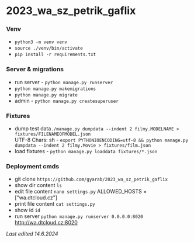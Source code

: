 # 2023_wa_sz_petrik_gaflix

### Venv
- `python3 -m venv venv`
- `source ./venv/bin/activate`
- `pip install -r requirements.txt`

### Server & migrations
- run server - `python manage.py runserver`
- `python manage.py makemigrations`
- `python manage.py migrate`
- admin - `python manage.py createsuperuser`

### Fixtures
- dump test data`./manage.py dumpdata --indent 2 filmy.MODELNAME > fixtures/FILENAMEOFMODEL.json`  
  UTF-8 Chars: sh - `export PYTHONIOENCODING=utf-8 && python manage.py dumpdata --indent 2 filmy.Movie > fixtures/film.json`
- load fixtures - `python manage.py loaddata fixtures/*.json`

### Deployment cmds
- git clone `https://github.com/gyarab/2023_wa_sz_petrik_gaflix`
- show dir content  `ls`
- edit file content `nano settings.py`  ALLOWED_HOSTS = ["wa.dtcloud.cz"] 
- print file content `cat settings.py`
- show id `id` 
- run server `python manage.py runserver 0.0.0.0:8020`
  http://wa.dtcloud.cz:8020

*Last edited 14.6.2024*
